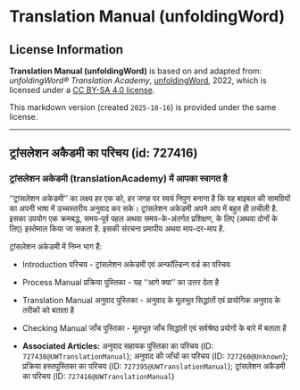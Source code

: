 # Translation Manual (unfoldingWord)

## License Information

**Translation Manual (unfoldingWord)** is based on and adapted from: _unfoldingWord® Translation Academy_, [unfoldingWord](https://unfoldingword.org/utw), 2022, which is licensed under a [CC BY-SA 4.0 license](https://creativecommons.org/licenses/by-sa/4.0/legalcode.en).

This markdown version (created `2025-10-16`) is provided under the same license.



--------------------------------

## ट्रांसलेशन अकैडमी का परिचय (id: 727416)

### ट्रांसलेशन अकेडमी (translationAcademy) में आपका स्वागत है

‘‘ट्रांसलेशन अकेडमी’’ का लक्ष्य हर एक को, हर जगह पर स्वयं निपुण बनाना है कि वह बाइबल की सामग्रियों का अपनी भाषा में उच्चस्तरीय अनुवाद कर सके। ट्रांसलेशन अकेडमी अपने आप में बहुत ही लचीली है. इसका उपयोग एक क्रमबद्ध, समय\-पूर्व पहल अथवा समय\-के\-अंतर्गत प्रशिक्षण, के लिए (अथवा दोनों के लिए) इस्तेमाल किया जा सकता है. इसकी संरचना प्रमापीय अथवा माप\-दर\-माप है.

ट्रांसलेशन अकेडमी में निम्न भाग हैं:

* Introduction परिचय \- ट्रांसलेशन अकेडमी एवं अन्फॉल्डिन्ग वर्ड का परिचय
* Process Manual प्रक्रिया पुस्तिका \- यह ‘‘आगे क्या’’ का उत्तर देता है
* Translation Manual अनुवाद पुस्तिका \- अनुवाद के मूलभूत सिद्धांतों एवं प्रायोगिक अनुवाद के तरीकों को बताता है
* Checking Manual जाँच पुस्तिका \- मूलभूत जाँच सिद्धांतों एवं सर्वश्रेष्ठ प्रयोगों के बारे में बताता है

* **Associated Articles:** अनुवाद सहायक पुस्तिका का परिचय (ID: `727438@UWTranslationManual`); अनुवाद की जाँचों का परिचय (ID: `727260@Unknown`); प्रक्रिया हस्तपुस्तिका का परिचय (ID: `727395@UWTranslationManual`); ट्रांसलेशन अकैडमी का परिचय (ID: `727416@UWTranslationManual`)

